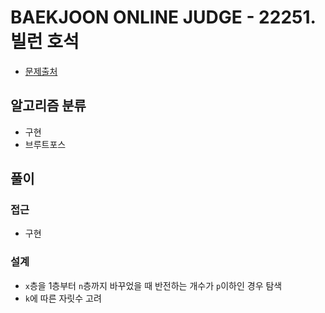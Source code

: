 # BAEKJOON ONLINE JUDGE - 22251. 빌런 호석

- [문제출처](https://www.acmicpc.net/problem/22251 '22251. 빌런 호석')

## 알고리즘 분류

- 구현
- 브루트포스

## 풀이

### 접근

- 구현

### 설계

- `x`층을 1층부터 `n`층까지 바꾸었을 때 반전하는 개수가 `p`이하인 경우 탐색
- `k`에 따른 자릿수 고려
